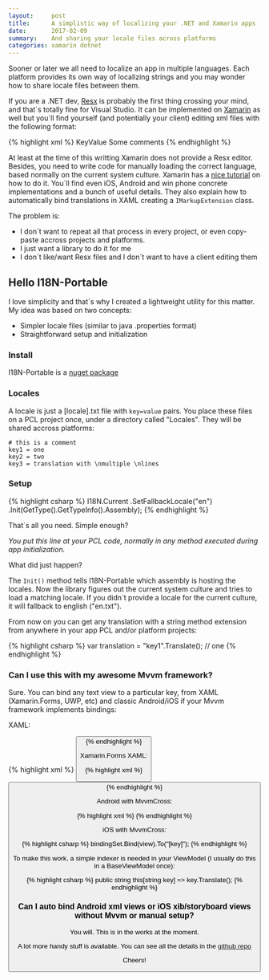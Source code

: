 ```yaml
---
layout:     post
title:      A simplistic way of localizing your .NET and Xamarin apps
date:       2017-02-09
summary:    And sharing your locale files across platforms
categories: xamarin dotnet
---
```


Sooner or later we all need to localize an app in multiple languages. Each platform provides its own way of localizing strings and you may wonder how to share locale files between them. 

If you are a .NET dev, [Resx](https://msdn.microsoft.com/en-us/library/ekyft91f(v=vs.80).aspx) is probably the first thing crossing your mind, and that´s totally fine for Visual Studio. It can be implemented on [Xamarin](https://developer.xamarin.com/guides/xamarin-forms/advanced/localization/) as well but you´ll find yourself (and potentially your client) editing xml files with the following format:

{% highlight xml %}
<data name="Key" xml:space="preserve">
    <value>KeyValue</value>
    <comment>Some comments</comment>
</data>
{% endhighlight %}

At least at the time of this writting Xamarin does not provide a Resx editor. Besides, you need to write code for manually loading the correct language, based normally on the current system culture. Xamarin has a [nice tutorial](https://developer.xamarin.com/guides/xamarin-forms/advanced/localization/) on how to do it. You´ll find even iOS, Android and win phone concrete implementations and a bunch of useful details. They also explain how to automatically bind translations in XAML creating a `IMarkupExtension` class. 

The problem is:

- I don´t want to repeat all that process in every project, or even copy-paste accross projects and platforms.
- I just want a library to do it for me
- I don´t like/want Resx files and I don´t want to have a client editing them


## Hello I18N-Portable

I love simplicity and that´s why I created a lightweight utility for this matter. My idea was based on two concepts:

- Simpler locale files (similar to java .properties format)
- Straightforward setup and initialization

### Install

I18N-Portable is a [nuget package](https://www.nuget.org/packages/I18NPortable/)

### Locales

A locale is just a [locale].txt file with `key=value` pairs. You place these files on a PCL project once, under a directory called "Locales". They will be shared accross platforms:

    # this is a comment
    key1 = one
    key2 = two
    key3 = translation with \nmultiple \nlines


### Setup

{% highlight csharp %}
I18N.Current
    .SetFallbackLocale("en")
    .Init(GetType().GetTypeInfo().Assembly);
{% endhighlight %}

That´s all you need. Simple enough?  
 
_You put this line at your PCL code, normally in any method executed during app initialization._

What did just happen?

The `Init()` method tells I18N-Portable which assembly is hosting the locales. Now the library figures out the current system culture and tries to load a matching locale. If you didn´t provide a locale for the current culture, it will fallback to english ("en.txt"). 

From now on you can get any translation with a string method extension from anywhere in your app PCL and/or platform projects:

{% highlight csharp %}
var translation = "key1".Translate(); // one
{% endhighlight %}

### Can I use this with my awesome Mvvm framework?

Sure. You can bind any text view to a particular key, from XAML (Xamarin.Forms, UWP, etc) and classic Android/iOS if your Mvvm framework implements bindings:

XAML:

{% highlight xml %}
<Button Content="{Binding [key]}" />
{% endhighlight %}

Xamarin.Forms XAML:

{% highlight xml %}
<Button Text="{Binding [key]}" />
{% endhighlight %} 

Android with MvvmCross:

{% highlight xml %}
<TextView local:MvxBind="Text [key]" />
{% endhighlight %} 

iOS with MvvmCross:

{% highlight csharp %}
bindingSet.Bind(view).To("[key]");
{% endhighlight %} 

To make this work, a simple indexer is needed in your ViewModel (I usually do this in a BaseViewModel once):

{% highlight csharp %}
public string this[string key] => key.Translate();
{% endhighlight %} 

### Can I auto bind Android xml views or iOS xib/storyboard views without Mvvm or manual setup?

You will. This is in the works at the moment.

A lot more handy stuff is available. You can see all the details in the [github repo](https://github.com/xleon/I18N-Portable)

Cheers!
